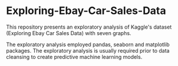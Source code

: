 # Exploring-Ebay-Car-Sales-Data
This repository presents an exploratory analysis of Kaggle's dataset (Exploring Ebay Car Sales Data) with seven graphs.

The exploratory analysis employed pandas, seaborn and matplotlib packages. The exploratory analysis is usually required prior to data cleansing to create predictive machine learning models.
